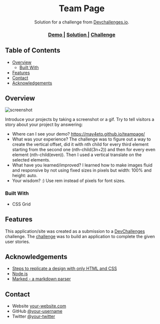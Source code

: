 <!-- Please update value in the {}  -->

<h1 align="center">Team Page</h1>

<div align="center">
   Solution for a challenge from  <a href="http://devchallenges.io" target="_blank">Devchallenges.io</a>.
</div>

<div align="center">
  <h3>
    <a href="https://may4eto.github.io/teampage/  ">
      Demo
    </a>
    <span> | </span>
    <a href="https://github.com/may4eto/teampage/">
      Solution
    </a>
    <span> | </span>
    <a href="https://devchallenges.io/challenges/hhmesazsqgKXrTkYkt0U">
      Challenge
    </a>
  </h3>
</div>

<!-- TABLE OF CONTENTS -->

## Table of Contents

- [Overview](#overview)
  - [Built With](#built-with)
- [Features](#features)
- [Contact](#contact)
- [Acknowledgements](#acknowledgements)

<!-- OVERVIEW -->

## Overview

![screenshot](https://user-images.githubusercontent.com/16707738/92399059-5716eb00-f132-11ea-8b14-bcacdc8ec97b.png)

Introduce your projects by taking a screenshot or a gif. Try to tell visitors a story about your project by answering:

- Where can I see your demo?
  https://may4eto.github.io/teampage/
- What was your experience?
  The challenge was to figure out a way to create the vertical offset, did it with nth child for every third element starting from the second one (nth-child(3n+2)) and then for every even element (nth-child(even)). Then I used a vertical translate on the selected elements.
- What have you learned/improved?
  I learned how to make images fluid and responsive by not using fixed sizes in pixels but width: 100% and height: auto.
- Your wisdom? :)
  Use rem instead of pixels for font sizes.

### Built With

<!-- This section should list any major frameworks that you built your project using. Here are a few examples.-->

- CSS Grid

## Features

<!-- List the features of your application or follow the template. Don't share the figma file here :) -->

This application/site was created as a submission to a [DevChallenges](https://devchallenges.io/challenges) challenge. The [challenge](https://devchallenges.io/challenges/hhmesazsqgKXrTkYkt0U) was to build an application to complete the given user stories.


## Acknowledgements

<!-- This section should list any articles or add-ons/plugins that helps you to complete the project. This is optional but it will help you in the future. For exmpale -->

- [Steps to replicate a design with only HTML and CSS](https://devchallenges-blogs.web.app/how-to-replicate-design/)
- [Node.js](https://nodejs.org/)
- [Marked - a markdown parser](https://github.com/chjj/marked)

## Contact

- Website [your-website.com](https://{www.mayamircheva.com)
- GitHub [@your-username](https://github.com/may4eto/)
- Twitter [@your-twitter](https://twitter.com/maycheto)
